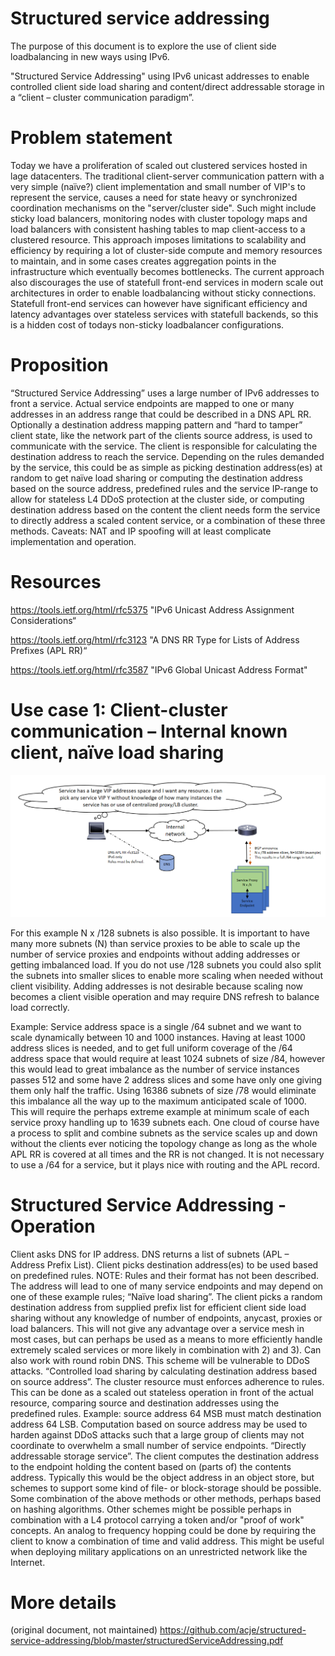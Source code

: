 # Structured service addressing
The purpose of this document is to explore the use of client side loadbalancing in new ways using IPv6.

"Structured Service Addressing" using IPv6 unicast addresses to enable controlled client side load sharing and content/direct
addressable storage in a “client – cluster communication paradigm”.

# Problem statement
Today we have a proliferation of scaled out clustered services hosted in lage datacenters. The traditional client-server communication pattern with a very simple (naïve?) client
implementation and small number of VIP's to represent the service, causes a need for state heavy or synchronized coordination mechanisms on the "server/cluster side". Such might
include sticky load balancers, monitoring nodes with cluster topology maps and load balancers with consistent hashing tables to map client-access to a
clustered resource. This approach imposes limitations to scalability and efficiency by requiring a lot of cluster-side compute and memory resources to
maintain, and in some cases creates aggregation points in the infrastructure which eventually becomes bottlenecks. The current approach also discourages the use
of statefull front-end services in modern scale out architectures in order to enable loadbalancing without sticky connections. Statefull front-end services can however have significant efficiency and latency advantages over stateless services with
statefull backends, so this is a hidden cost of todays non-sticky loadbalancer configurations.

# Proposition
“Structured Service Addressing” uses a large number of IPv6 addresses to front a service. Actual service endpoints are mapped to one or many addresses in an address range that could be described in a DNS APL RR. Optionally a destination address mapping pattern and “hard to tamper” client state, like the network part of the clients source
address, is used to communicate with the service. The client is responsible for calculating the destination address to reach the service. Depending on the rules demanded by the service, this could be as simple as picking
destination address(es) at random to get naïve load sharing or computing the destination address based on the source address, predefined rules and the
service IP-range to allow for stateless L4 DDoS protection at the cluster side, or computing destination address based on the content the client needs form
the service to directly address a scaled content service, or a combination of these three methods.
Caveats: NAT and IP spoofing will at least complicate implementation and operation.

# Resources
https://tools.ietf.org/html/rfc5375 "IPv6 Unicast Address Assignment Considerations“

https://tools.ietf.org/html/rfc3123 "A DNS RR Type for Lists of Address Prefixes (APL RR)“

https://tools.ietf.org/html/rfc3587 "IPv6 Global Unicast Address Format"

# Use case 1: Client-cluster communication – Internal known client, naïve load sharing

![Use case 1](https://github.com/acje/structured-service-addressing/blob/master/images/usecase1.PNG)

For this example N x /128 subnets is also possible. It is important to have many more subnets (N) than service proxies to be able to scale up the number of service proxies and endpoints without adding addresses or getting imbalanced load. If you do not use /128 subnets you could also split the subnets into smaller slices to enable more scaling when needed without client visibility. Adding addresses is not desirable because scaling now becomes a client visible operation and may require DNS refresh to balance load correctly. 

Example:
Service address space is a single /64 subnet and we want to scale dynamically between 10 and 1000 instances.
Having at least 1000 address slices is needed, and to get full uniform coverage of the /64 address space that would require at least 1024 subnets of size /84, however this would lead to great imbalance as the number of service instances passes 512 and some have 2 address slices and some have only one giving them only half the traffic. Using 16386 subnets of size /78 would eliminate this imbalance all the way up to the maximum anticipated scale of 1000. This will require the perhaps extreme example at minimum scale of each service proxy handling up to 1639 subnets each. One cloud of course have a process to split and combine subnets as the service scales up and down without the clients ever noticing the topology change as long as the whole APL RR is covered at all times and the RR is not changed. It is not necessary to use a /64 for a service, but it plays nice with routing and the APL record.

# Structured Service Addressing - Operation

Client asks DNS for IP address.
DNS returns a list of subnets (APL – Address Prefix List).
Client picks destination address(es) to be used based on predefined rules. NOTE: Rules and their format has not been described.
The address will lead to one of many service endpoints and may depend on one of these example rules;
“Naïve load sharing”. The client picks a random destination address from supplied prefix list for efficient client side load sharing without any knowledge of number of endpoints, anycast, proxies or load balancers. This will not give any advantage over a service mesh in most cases, but can perhaps be used as a means to more efficiently handle extremely scaled services or more likely in combination with 2) and 3). Can also work with round robin DNS. This scheme will be vulnerable to DDoS attacks.
“Controlled load sharing by calculating destination address based on source address”. The cluster resource must enforces adherence to rules. This can be done as a scaled out stateless operation in front of the actual resource, comparing source and destination addresses using the predefined rules. Example: source address 64 MSB must match destination address 64 LSB. Computation based on source address may be used to harden against DDoS attacks such that a large group of clients may not coordinate to overwhelm a small number of service endpoints.
“Directly addressable storage service”. The client computes the destination address to the endpoint holding the content based on (parts of) the contents address. Typically this would be the object address in an object store, but schemes to support some kind of file- or block-storage should be possible.
Some combination of the above methods or other methods, perhaps based on hashing algorithms.
Other schemes might be possible perhaps in combination with a L4 protocol carrying a token and/or "proof of work" concepts.
An analog to frequency hopping could be done by requiring the client to know a combination of time and valid address. This might be useful when deploying military applications on an unrestricted network like the Internet.


# More details
(original document, not maintained)
https://github.com/acje/structured-service-addressing/blob/master/structuredServiceAddressing.pdf
